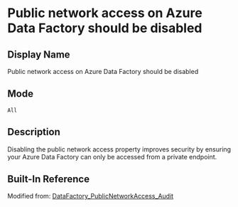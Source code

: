 # Public network access on Azure Data Factory should be disabled

## Display Name

Public network access on Azure Data Factory should be disabled

## Mode

`All`

## Description

Disabling the public network access property improves security by ensuring your Azure Data Factory can only be accessed from a private endpoint.

## Built-In Reference

Modified from: [DataFactory_PublicNetworkAccess_Audit](https://github.com/Azure/azure-policy/blob/master/built-in-policies/policyDefinitions/Data%20Factory/DataFactory_PublicNetworkAccess_Audit.json)